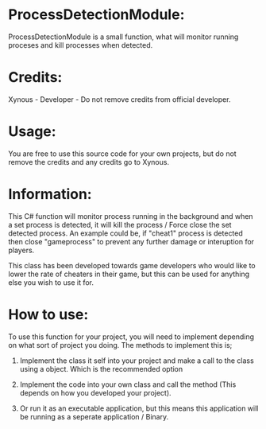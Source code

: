 # ProcessDetectionModule:
ProcessDetectionModule is a small function, what will monitor running proceses and kill processes when detected.

# Credits:
Xynous - Developer - Do not remove credits from official developer.

# Usage:
You are free to use this source code for your own projects, but do not remove the credits and any credits go to Xynous.

# Information:
This C# function will monitor process running in the background and when a set process is detected, it will kill the process / Force close the set detected process. An example could be, if "cheat1" process is detected then close "gameprocess" to prevent any further damage or interuption for players.

This class has been developed towards game developers who would like to lower the rate of cheaters in their game, but this can be used for anything else you wish to use it for.

# How to use:
To use this function for your project, you will need to implement depending on what sort of project you doing. The methods to implement this is;

1. Implement the class it self into your project and make a call to the class using a object. Which is the recommended option

2. Implement the code into your own class and call the method (This depends on how you developed your project).

3. Or run it as an executable application, but this means this application will be running as a seperate application / Binary.
